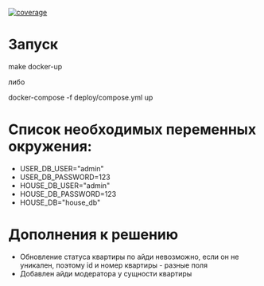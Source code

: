 [![coverage](https://github.com/BurtsE/avito-test/actions/workflows/coverage.yml/badge.svg)](https://github.com/BurtsE/avito-test/actions/workflows/coverage.yml)
# Запуск

make docker-up 

либо 

docker-compose -f deploy/compose.yml up

# Список необходимых переменных окружения:

* USER_DB_USER="admin"
* USER_DB_PASSWORD=123
* HOUSE_DB_USER="admin"
* HOUSE_DB_PASSWORD=123
* HOUSE_DB="house_db"

# Дополнения к решению

* Обновление статуса квартиры по айди невозможно, если он не уникален, поэтому id и номер квартиры - разные поля
* Добавлен айди модератора у сущности квартиры
